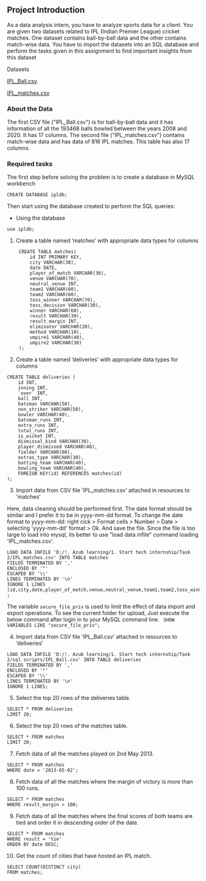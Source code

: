 ## Project Introduction 
As a data analysis intern, you have to analyze sports data for a client. You are given two datasets
related to IPL (Indian Premier League) cricket matches. One dataset contains ball-by-ball data
and the other contains match-wise data. You have to import the datasets into an SQL database
and perform the tasks given in this assignment to find important insights from this dataset

Datasets

[IPL_Ball.csv](https://drive.google.com/file/d/1It3JnQPpNHCHoZyB6xLyTCP6prrzE3p-/view)


[IPL_matches.csv](https://drive.google.com/file/d/18GFAORe6kWU6UQxNXSgoOofR9h8dZ7wU/view)

### About the Data

The first CSV file ("IPL_Ball.csv")  is for ball-by-ball data and it has information of all the 193468 balls bowled
between the years 2008 and 2020. It has 17 columns. The second file ("IPL_matches.csv") contains match-wise data and has data of 816 IPL matches. This table has also 17 columns. 

### Required tasks
The first step before solving the problem is to create a database in MySQL workbench

`CREATE DATABASE ipldb;`

Then start using the database created to perform the SQL queries:

+ Using the database

`use ipldb; `

1. Create a table named ‘matches’ with appropriate data types for columns

	    CREATE TABLE matches(
			id INT PRIMARY KEY,
			city VARCHAR(30),
			date DATE,
			player_of_match VARCHAR(30),
			venue VARCHAR(70),
			neutral_venue INT,
			team1 VARCHAR(60),
			team2 VARCHAR(60),
			toss_winner VARCHAR(70),
			toss_decision VARCHAR(30),
			winner VARCHAR(60),
			result VARCHAR(30),
			result_margin INT,
			eliminator VARCHAR(20),
			method VARCHAR(10),
			umpire1 VARCHAR(40),
			umpire2 VARCHAR(30)
		);
		
2. Create a table named ‘deliveries’ with appropriate data types for columns

```
CREATE TABLE deliveries (
    id INT,
    inning INT,
    `over` INT,
    ball INT,
    batsman VARCHAR(50),
    non_striker VARCHAR(50),
    bowler VARCHAR(40),
    batsman_runs INT,
    extra_runs INT,
    total_runs INT,
    is_wicket INT,
    dismissal_kind VARCHAR(30),
    player_dismissed VARCHAR(40),
    fielder VARCHAR(60),
    extras_type VARCHAR(30),
    batting_team VARCHAR(40),
    bowling_team VARCHAR(40),
    FOREIGN KEY(id) REFERENCES matches(id)
);
 ```
3. Import data from CSV file ’IPL_matches.csv’ attached in resources to ‘matches’

Here, data cleaning should be performed first. The date format should be similar and I prefer it to be in yyyy-mm-dd format. 
To change the date format to yyyy-mm-dd: right cick > Format cells > Number > Date > selecting 'yyyy-mm-dd' format > Ok. And save the file.
Since the file is too large to load into mysql, its better to use "load data infile" command
loading 'IPL_matches.csv'.

```
LOAD DATA INFILE 'D:/!. Azub learning/1. Start tech internship/Task 2/IPL_matches.csv' INTO TABLE matches
FIELDS TERMINATED BY ','
ENCLOSED BY '"'
ESCAPED BY '\\'
LINES TERMINATED BY '\n'
IGNORE 1 LINES
(id,city,date,player_of_match,venue,neutral_venue,team1,team2,toss_winner,toss_decision,winner,result,result_margin,eliminator,method,umpire1,umpire2)
;
```

The variable `secure_file_priv` is used to limit the effect of data import and export operations. 
To see the current folder for upload, Just execute the below command after login in to your MySQL command line.
` SHOW VARIABLES LIKE "secure_file_priv";`

4. Import data from CSV file ’IPL_Ball.csv’ attached in resources to ‘deliveries’
```
LOAD DATA INFILE 'D:/!. Azub learning/1. Start tech internship/Task 2/sql scripts/IPL_Ball.csv' INTO TABLE deliveries
FIELDS TERMINATED BY ','
ENCLOSED BY '"'
ESCAPED BY '\\'
LINES TERMINATED BY '\n'
IGNORE 1 LINES;

```
5. Select the top 20 rows of the deliveries table.
```
SELECT * FROM deliveries
LIMIT 20;
```
6. Select the top 20 rows of the matches table.
```
SELECT * FROM matches
LIMIT 20;
```
7. Fetch data of all the matches played on 2nd May 2013.
```
SELECT * FROM matches
WHERE date = '2013-05-02';
```
8. Fetch data of all the matches where the margin of victory is more than 100 runs.
```
SELECT * FROM matches
WHERE result_margin > 100;
```
9. Fetch data of all the matches where the final scores of both teams are tied and order it in descending order of the date.
```
SELECT * FROM matches
WHERE result = 'tie'
ORDER BY date DESC;
```
10. Get the count of cities that have hosted an IPL match.
```
SELECT COUNT(DISTINCT city) 
FROM matches;
```
